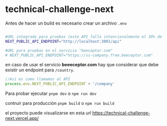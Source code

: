 # technical-challenge-next


Antes de hacer un build es necesario crear un archivo `.env`

```sh

#URL integrada para pruebas (este API falla intencionalmente el 30% de las veces)
NEXT_PUBLIC_API_ENDPOINT="http://localhost:3001/api"

#URL para pruebas en el servicio "beeceptor.com"
# NEXT_PUBLIC_API_ENDPOINT="https://ss-company.free.beeceptor.com"

```
en caso de usar el servicio **beeeceptor.com** hay que considerar que debe existir un endpoint para `/country`.
```js
//Así es como llamamos al API
process.env.NEXT_PUBLIC_API_ENDPOINT + '/company'

```

Para probar ejecutar `pnpm dev` o `npm run dev`

contruir para producción `pnpm build` o `npm run build`

el proyecto puede visualizarse en esta url https://technical-challenge-next.vercel.app/

